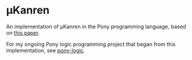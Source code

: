 # μKanren 

An implementation of μKanren in the Pony programming language, based
on [this paper](http://webyrd.net/scheme-2013/papers/HemannMuKanren2013.pdf).

For my ongoing Pony logic programming project that began from this
implementation, see [pony-logic](https://github.com/jtfmumm/pony-logic).


